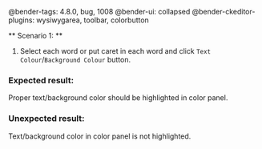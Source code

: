 @bender-tags: 4.8.0, bug, 1008
@bender-ui: collapsed
@bender-ckeditor-plugins: wysiwygarea, toolbar, colorbutton

** Scenario 1: **

1. Select each word or put caret in each word and click `Text Colour`/`Background Colour` button.

### Expected result:

Proper text/background color should be highlighted in color panel.

### Unexpected result:

Text/background color in color panel is not highlighted.
